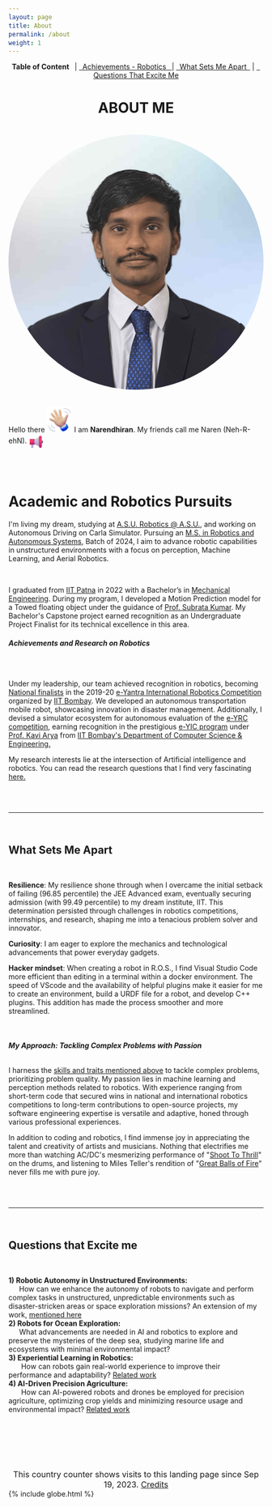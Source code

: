 ```yaml
---
layout: page
title: About
permalink: /about
weight: 1
---
```



<div style="text-align: center;"> <strong>Table of Content&ensp;</strong> | <a href="#achievements">&ensp;Achievements - Robotics&ensp; </a> | <a href="#distinguishesme">&ensp;What Sets Me Apart&ensp;</a> | <a href="#Questionsexcitesme">&ensp;Questions That Excite Me</a> </div>

<!-- # **About Me** -->
<h1 style="text-align: center;"><b>ABOUT ME</b></h1>
<br>

<div class="column">
  <div>
    <img class="profilepic" style="float: center; border-radius: 50%;" src="../imgs/naren_about.jpeg" alt="Naren" title="Naren (Neh-R-ehN)" />
  </div>
<br>

<div class="column" style="width: 100%; margin-left: 0px">
  <div id="academic-pursuits" class="background-block">
    <p  >Hello there <img  id="rotating-image" class="emoji" title=":wave:" alt=":wave:" src="../imgs/hi.webp" height="50" width="50"> I am <b>Narendhiran</b>. My friends call me Naren (Neh-R-ehN). 
    <img class="emoji" title=":play:" alt=":play:" src="../imgs/loudspeaker_3d.png" height="30" width="30" style="vertical-align: middle; cursor: pointer;" id="play-button">  </p>
  </div>
  <br> <br>
  <div id="academic-pursuits" class="background-block">
    <h1><b>Academic and Robotics Pursuits</b></h1>
    <p>
    I'm living my dream, studying at <a href="https://robotics.asu.edu/">A.S.U. Robotics @ A.S.U.</a>, and working on Autonomous Driving on Carla Simulator. Pursuing an <a href="https://ras.engineering.asu.edu/">M.S. in Robotics and Autonomous Systems</a>, Batch of 2024, I aim to advance robotic capabilities in unstructured environments with a focus on perception, Machine Learning, and Aerial Robotics. 
    </p>
    <br>
    <p >
    I graduated from <a href="https://www.iitp.ac.in/">IIT Patna</a> in 2022 with a Bachelor’s in <a href="https://www.iitp.ac.in/index.php/departments/engineering-technology/mechanical-engineering/">Mechanical Engineering</a>. During my program, I developed a Motion Prediction model for a Towed floating object under the guidance of <a href="https://www.iitp.ac.in/index.php/people-6/faculty/2-uncategorised/241-view-profile-38">Prof. Subrata Kumar</a>. My Bachelor's Capstone project earned recognition as an Undergraduate Project Finalist for its technical excellence in this area.
    </p>
    <h6   id="achievements"><b>Achievements and Research on Robotics</b></h6>
    <br>
    <p >
    Under my leadership, our team achieved recognition in robotics, becoming <a href="https://drive.google.com/file/d/1kweAUygwfA52OVF7uBK29grWofsJmhxy/view?usp=sharing">National finalists</a> in the 2019-20 <a href="https://portal.e-yantra.org/#about">e-Yantra International Robotics Competition</a> organized by <a href="https://www.iitb.ac.in/">IIT Bombay</a>. We developed an autonomous transportation mobile robot, showcasing innovation in disaster management. Additionally, I devised a simulator ecosystem for autonomous evaluation of the <a href="https://portal.e-yantra.org/#about">e-YRC competition</a>, earning recognition in the prestigious <a href="https://www.e-yantra.org/eysip">e-YIC program</a> under <a href="https://www.linkedin.com/in/kavi-arya/?originalSubdomain=in">Prof. Kavi Arya</a> from <a href="https://www.cse.iitb.ac.in/">IIT Bombay's Department of Computer Science & Engineering.</a>
    </p>
    <p >
      My research interests lie at the intersection of Artificial intelligence and robotics. You can read the research questions that I find very fascinating <a href="#Questionsexcitesme">here.</a>
    </p><br>
  </div>
  <br>
  <hr> <!-- This line creates a horizontal divider -->
  <br>
  <div id="academic-pursuits" class="background-block">
    <h2 id="distinguishesme">
      <b>What Sets Me Apart</b>
    </h2><br>
    <p>
      <b>Resilience</b>: My resilience shone through when I overcame the initial setback of failing (96.85 percentile) the JEE Advanced exam, eventually securing admission (with 99.49 percentile) to my dream institute, IIT. This determination persisted through challenges in robotics competitions, internships, and research, shaping me into a tenacious problem solver and innovator.
    </p>
    <p >
      <b>Curiosity</b>: I am eager to explore the mechanics and technological advancements that power everyday gadgets.
    </p>
    <p>
      <b>Hacker mindset</b>: When creating a robot in R.O.S., I find Visual Studio Code more efficient than editing in a terminal within a docker environment. The speed of VScode and the availability of helpful plugins make it easier for me to create an environment, build a URDF file for a robot, and develop C++ plugins. This addition has made the process smoother and more streamlined.
    </p>
    <br>
    <h6><b>My Approach: Tackling Complex Problems with Passion</b></h6>
    <p >
    I harness the <a href="#distinguishesme">skills and traits mentioned above</a> to tackle complex problems, prioritizing problem quality. My passion lies in machine learning and perception methods related to robotics. With experience ranging from short-term code that secured wins in national and international robotics competitions to long-term contributions to open-source projects, my software engineering expertise is versatile and adaptive, honed through various professional experiences.
    </p>
    <p>
      In addition to coding and robotics, I find immense joy in appreciating the talent and creativity of artists and musicians. Nothing that electrifies me more than watching AC/DC's mesmerizing performance of "<a href="https://youtu.be/xRQnJyP77tY">Shoot To Thrill</a>" on the drums, and listening to Miles Teller's rendition of "<a href="https://youtu.be/pVcMsjyKlaM">Great Balls of Fire</a>" never fills me with pure joy.
    </p><br>
  </div>
  <br>
  <hr> <!-- This line creates a horizontal divider -->
  <br>
  <div id="academic-pursuits" class="background-block">
    <h2 id="Questionsexcitesme"><b>Questions that Excite me</b></h2><br>
    <p>
      <b>1) Robotic Autonomy in Unstructured Environments:</b> <br> &emsp;&ensp;How can we enhance the autonomy of robots to navigate and perform complex tasks in unstructured, unpredictable environments such as disaster-stricken areas or space exploration missions? An extension of my work, <a href="/projects/eyrc">mentioned here</a> <br> 
      <b>2) Robots for Ocean Exploration:</b> <br>&emsp;&ensp;What advancements are needed in AI and robotics to explore and preserve the mysteries of the deep sea, studying marine life and ecosystems with minimal environmental impact?   <br>
      <b>3) Experiential Learning in Robotics:</b> <br>&emsp;&ensp; How can robots gain real-world experience to improve their performance and adaptability? <a href="/projects/objectgoalnav">Related work</a> <br>  
      <b>4) AI-Driven Precision Agriculture:</b> <br>&emsp;&ensp;  How can AI-powered robots and drones be employed for precision agriculture, optimizing crop yields and minimizing resource usage and environmental impact? <a href="/projects/mambo">Related work</a> <br>
    </p><br>
</div>
</div>

<br><br><br>
<center><font size="3">This country counter shows visits to this landing page since Sep 19, 2023. <a href="https://www.revolvermaps.com/">Credits</a></font></center>
{% include globe.html %}


<br><br><br>

<style>
  iframe{
    width: 110%; /* Set a different width for screens <= 600px */
    height: 400px; /* Set a different height for screens <= 600px */
    /* text-align: center; */
  }
</style>
